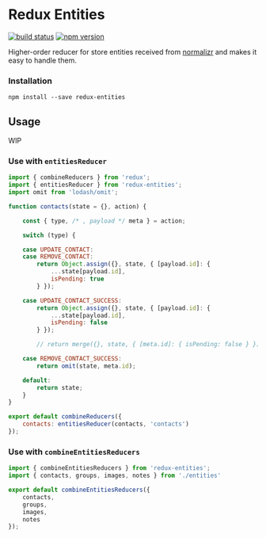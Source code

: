 # Redux Entities

[![build status](https://img.shields.io/travis/itsmepetrov/redux-entities/master.svg?style=flat-square)](https://travis-ci.org/itsmepetrov/redux-entities)
[![npm version](https://img.shields.io/npm/v/redux-entities.svg?style=flat-square)](https://www.npmjs.com/package/redux-entities)

Higher-order reducer for store entities received from [normalizr](https://github.com/paularmstrong/normalizr) and makes it easy to handle them.

### Installation

```
npm install --save redux-entities
```

## Usage

WIP

### Use with `entitiesReducer`
```js
import { combineReducers } from 'redux';
import { entitiesReducer } from 'redux-entities';
import omit from 'lodash/omit';

function contacts(state = {}, action) {

    const { type, /* , payload */ meta } = action;

    switch (type) {

    case UPDATE_CONTACT:
    case REMOVE_CONTACT:
        return Object.assign({}, state, { [payload.id]: {
            ...state[payload.id],
            isPending: true
        } });

    case UPDATE_CONTACT_SUCCESS:
        return Object.assign({}, state, { [payload.id]: {
            ...state[payload.id],
            isPending: false
        } });

        // return merge({}, state, { [meta.id]: { isPending: false } });

    case REMOVE_CONTACT_SUCCESS:
        return omit(state, meta.id);

    default:
        return state;
    }
}

export default combineReducers({
    contacts: entitiesReducer(contacts, 'contacts')
});

```

### Use with `combineEntitiesReducers`
```js
import { combineEntitiesReducers } from 'redux-entities';
import { contacts, groups, images, notes } from './entities'

export default combineEntitiesReducers({
    contacts,
    groups,
    images,
    notes
});

```
